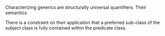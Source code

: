 Characterizing generics are structurally universal quantifiers. Their semantics

There is a constraint on their application that a preferred sub-class of the subject class is fully contained within the predicate class.
